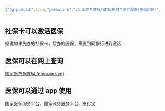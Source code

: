 ```yaml
---
{"dg-publish":true,"permalink":"/1 工作与赚钱/赚钱/理财与资产配置/医保问题/","title":"医保问题"}
---
```



## 社保卡可以激活医保
据说如果先办的社保卡，后办的医保，需要到同银行进行激活

## 医保可以在网上查询
[国家医疗保障局 (nhsa.gov.cn)](https://fuwu.nhsa.gov.cn/)

## 医保可以通过 app 使用
国家医保服务平台、国家政务服务平台、支付宝

